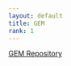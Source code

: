 ```yaml
---
layout: default
title: GEM 
rank: 1
---
```

[GEM Repository](https://github.com/large-scale-gxe-methods/GEM) 
